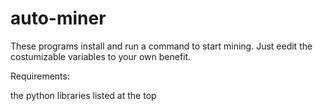 # auto-miner
These programs install and run a command to start mining.  Just eedit the costumizable variables to your own benefit.


Requirements:

the python libraries listed at the top
